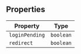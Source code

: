 ## Properties

| Property                                 | Type      |
| ---------------------------------------- | --------- |
| <a id="loginpending"></a> `loginPending` | `boolean` |
| <a id="redirect"></a> `redirect`         | `boolean` |
